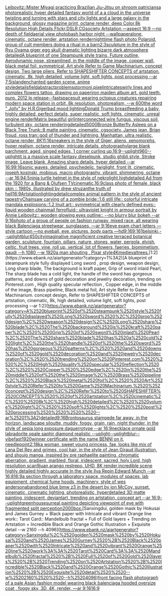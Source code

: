 [Leibovitz::](https://www.ebank.nz/aiartgenerator?category=Leibovitz%3A%3A)[Mister Miyagi practicing Brazilian Jiu-Jitsu on shroom patricians](https://www.ebank.nz/aiartgenerator?category=Mister%2520Miyagi%2520practicing%2520Brazilian%2520Jiu-Jitsu%2520on%2520shroom%2520patricians)[a photorealistic hyper detailed fantasy world of a a cloud in the universe twisting and turning with stars and city lights and a large galaxy in the background, glossy magazine print, octane render, deep Color,8k Resolution,High Details,Flickr,DSLR,CGsociety,Artstation —aspect 16:9 —no depth of field](https://www.ebank.nz/aiartgenerator?category=a%2520photorealistic%2520hyper%2520detailed%2520fantasy%2520world%2520of%2520a%2520a%2520cloud%2520in%2520the%2520universe%2520twisting%2520and%2520turning%2520with%2520stars%2520and%2520city%2520lights%2520and%2520a%2520large%2520galaxy%2520in%2520the%2520background%2C%2520glossy%2520magazine%2520print%2C%2520octane%2520render%2C%2520deep%2520Color%2C8k%2520Resolution%2CHigh%2520Details%2CFlickr%2CDSLR%2CCGsociety%2CArtstation%2520%E2%80%94aspect%252016%3A9%2520%E2%80%94no%2520depth%2520of%2520field)[aerial view photobash harbor night --wallpaper](https://www.ebank.nz/aiartgenerator?category=aerial%2520view%2520photobash%2520harbor%2520night%2520--wallpaper)[alone, cinematic, octane render, artstation render](https://www.ebank.nz/aiartgenerator?category=alone%2C%2520cinematic%2C%2520octane%2520render%2C%2520artstation%2520render)[nighttime flash photo Polaroid, group of cult members doing a ritual in a barn](https://www.ebank.nz/aiartgenerator?category=nighttime%2520flash%2520photo%2520Polaroid%2C%2520group%2520of%2520cult%2520members%2520doing%2520a%2520ritual%2520in%2520a%2520barn)[](https://www.ebank.nz/aiartgenerator?category=)[2:3](https://www.ebank.nz/aiartgenerator?category=2%3A3)[sculpture in the style of Ryu Oyama giger egg skull dramatic lighting bizarre dark atmosphere detailed](https://www.ebank.nz/aiartgenerator?category=sculpture%2520in%2520the%2520style%2520of%2520Ryu%2520Oyama%2520giger%2520egg%2520skull%2520dramatic%2520lighting%2520bizarre%2520dark%2520atmosphere%2520detailed)[A blueprint of one Steampunk style  trains,   Future outline, Aerodynamic nose, streamlined, in the middle of the image,  copper wall, black metal foil, symmetrical,  Art style Refer to Game Machinarium.  concept design, Two large pliers, Refer to SHAPESHIFTER CONCEPTS  of artstation, cinematic,  8k, high detailed,  volume light,  soft lights,  post processing    --ar 7:5](https://www.ebank.nz/aiartgenerator?category=A%2520blueprint%2520of%2520one%2520Steampunk%2520style%2520%2520trains%2C%2520%2520%2520Future%2520outline%2C%2520Aerodynamic%2520nose%2C%2520streamlined%2C%2520in%2520the%2520middle%2520of%2520the%2520image%2C%2520%2520copper%2520wall%2C%2520black%2520metal%2520foil%2C%2520symmetrical%2C%2520%2520Art%2520style%2520Refer%2520to%2520Game%2520Machinarium.%2520%2520concept%2520design%2C%2520Two%2520large%2520pliers%2C%2520Refer%2520to%2520SHAPESHIFTER%2520CONCEPTS%2520%2520of%2520artstation%2C%2520cinematic%2C%2520%25208k%2C%2520high%2520detailed%2C%2520%2520volume%2520light%2C%2520%2520soft%2520lights%2C%2520%2520post%2520processing%2520%2520%2520%2520--ar%25207%3A5)[island](https://www.ebank.nz/aiartgenerator?category=island)[enchanted garden scene. anime style](https://www.ebank.nz/aiartgenerator?category=enchanted%2520garden%2520scene.%2520anime%2520style)[details](https://www.ebank.nz/aiartgenerator?category=details)[field](https://www.ebank.nz/aiartgenerator?category=field)[abstract](https://www.ebank.nz/aiartgenerator?category=abstract)[problems](https://www.ebank.nz/aiartgenerator?category=problems)[storm](https://www.ebank.nz/aiartgenerator?category=storm)[oni,pixel](https://www.ebank.nz/aiartgenerator?category=oni%2Cpixel)[intricate](https://www.ebank.nz/aiartgenerator?category=intricate)[swirly lines and complex flowers tattoo, drawing on paper](https://www.ebank.nz/aiartgenerator?category=swirly%2520lines%2520and%2520complex%2520flowers%2520tattoo%2C%2520drawing%2520on%2520paper)[iron maiden album art. gold teeth. purp. 2012 lp release](https://www.ebank.nz/aiartgenerator?category=iron%2520maiden%2520album%2520art.%2520gold%2520teeth.%2520purp.%25202012%2520lp%2520release)[--fast](https://www.ebank.nz/aiartgenerator?category=--fast)[spacesuit wearing octopus creatures repairing modern space station in orbit, 8k resolution, photorealism, --w 600](https://www.ebank.nz/aiartgenerator?category=spacesuit%2520wearing%2520octopus%2520creatures%2520repairing%2520modern%2520space%2520station%2520in%2520orbit%2C%25208k%2520resolution%2C%2520photorealism%2C%2520--w%2520600)[the word " Jolly" by H.R.Giger](https://www.ebank.nz/aiartgenerator?category=the%2520word%2520%22%2520Jolly%22%2520by%2520H.R.Giger)[bad mood lighting](https://www.ebank.nz/aiartgenerator?category=bad%2520mood%2520lighting)[Donald Trump breastfeeding a baby, highly detailed, perfect details, super realistic, soft lights, cinematic, unreal engine render](https://www.ebank.nz/aiartgenerator?category=Donald%2520Trump%2520breastfeeding%2520a%2520baby%2C%2520highly%2520detailed%2C%2520perfect%2520details%2C%2520super%2520realistic%2C%2520soft%2520lights%2C%2520cinematic%2C%2520unreal%2520engine%2520render)[Matrix beautiful girl](https://www.ebank.nz/aiartgenerator?category=Matrix%2520beautiful%2520girl)[interconnected wire fungus, viscous soil, turbulent sky, octane rendering](https://www.ebank.nz/aiartgenerator?category=interconnected%2520wire%2520fungus%2C%2520viscous%2520soil%2C%2520turbulent%2520sky%2C%2520octane%2520rendering)[detailed](https://www.ebank.nz/aiartgenerator?category=detailed)[5000](https://www.ebank.nz/aiartgenerator?category=5000)[Bronze Butterfly Asleep on a Black Tree Trunk::8 matte painting, cinematic, cgsociety, James jean, Brian froud, ross tran::](https://www.ebank.nz/aiartgenerator?category=Bronze%2520Butterfly%2520Asleep%2520on%2520a%2520Black%2520Tree%2520Trunk%3A%3A8%2520matte%2520painting%2C%2520cinematic%2C%2520cgsociety%2C%2520James%2520jean%2C%2520Brian%2520froud%2C%2520ross%2520tran%3A%3A)[god of thunder and lightning, Manhattan, ultra realistic, octane render, 8K](https://www.ebank.nz/aiartgenerator?category=god%2520of%2520thunder%2520and%2520lightning%2C%2520Manhattan%2C%2520ultra%2520realistic%2C%2520octane%2520render%2C%25208K)[11:16](https://www.ebank.nz/aiartgenerator?category=11%3A16)[sneakers in the style of Giger, aliens, xenomorphs, hyper realism, octane render, intricate details, photography](https://www.ebank.nz/aiartgenerator?category=sneakers%2520in%2520the%2520style%2520of%2520Giger%2C%2520aliens%2C%2520xenomorphs%2C%2520hyper%2520realism%2C%2520octane%2520render%2C%2520intricate%2520details%2C%2520photography)[large blank parchment, aged, singed edges, 1 corner curling up,](https://www.ebank.nz/aiartgenerator?category=large%2520blank%2520parchment%2C%2520aged%2C%2520singed%2520edges%2C%25201%2520corner%2520curling%2520up%2C)[16:9](https://www.ebank.nz/aiartgenerator?category=16%3A9)[--uplight](https://www.ebank.nz/aiartgenerator?category=--uplight)[960](https://www.ebank.nz/aiartgenerator?category=960)[--uplight](https://www.ebank.nz/aiartgenerator?category=--uplight)[it is a massive scale  fantasy dieselpunk, studio ghibli style, Stroke image, Leave blank, Amazing sharp details, hyper detailed --ar 16:9](https://www.ebank.nz/aiartgenerator?category=it%2520is%2520a%2520massive%2520scale%2520%2520fantasy%2520dieselpunk%2C%2520studio%2520ghibli%2520style%2C%2520Stroke%2520image%2C%2520Leave%2520blank%2C%2520Amazing%2520sharp%2520details%2C%2520hyper%2520detailed%2520--ar%252016%3A9)[9:16](https://www.ebank.nz/aiartgenerator?category=9%3A16)[sonic waves, detailed, psychedelic, twiglight, front lit, cinematic, joseph kosinski, mobious, macro photography, vibrant, shimmering, octane --ar 16:9](https://www.ebank.nz/aiartgenerator?category=sonic%2520waves%2C%2520detailed%2C%2520psychedelic%2C%2520twiglight%2C%2520front%2520lit%2C%2520cinematic%2C%2520joseph%2520kosinski%2C%2520mobious%2C%2520macro%2520photography%2C%2520vibrant%2C%2520shimmering%2C%2520octane%2520--ar%252016%3A9)[4:5](https://www.ebank.nz/aiartgenerator?category=4%3A5)[ninja turtle helmet in the style of nekro](https://www.ebank.nz/aiartgenerator?category=ninja%2520turtle%2520helmet%2520in%2520the%2520style%2520of%2520nekro)[light,](https://www.ebank.nz/aiartgenerator?category=light%2C)[highdetailed Ad from the 1920 for a Bang & Olufsen TV](https://www.ebank.nz/aiartgenerator?category=highdetailed%2520Ad%2520from%2520the%25201920%2520for%2520a%2520Bang%2520%26%2520Olufsen%2520TV)[cinematic,](https://www.ebank.nz/aiartgenerator?category=cinematic%2C)[16:9](https://www.ebank.nz/aiartgenerator?category=16%3A9)[class photo of female, black skin :: 1980s, illustrated by drew struzan](https://www.ebank.nz/aiartgenerator?category=class%2520photo%2520of%2520female%2C%2520black%2520skin%2520%3A%3A%25201980s%2C%2520illustrated%2520by%2520drew%2520struzan)[the truth of hell](https://www.ebank.nz/aiartgenerator?category=the%2520truth%2520of%2520hell)[16:9](https://www.ebank.nz/aiartgenerator?category=16%3A9)[Artstation](https://www.ebank.nz/aiartgenerator?category=Artstation)[lighting](https://www.ebank.nz/aiartgenerator?category=lighting)[detail](https://www.ebank.nz/aiartgenerator?category=detail)[complex animal pattern in the style of ancient tapestry](https://www.ebank.nz/aiartgenerator?category=complex%2520animal%2520pattern%2520in%2520the%2520style%2520of%2520ancient%2520tapestry)[Chainsaw carving of a zombie bride::1.6 still life:: colorful intricate mandala explosions::1.2 Inuit art:: symmetrical with clearly defined eyes:: liquid wooden chainmail ferrofluid:: ultraviolet knight in armour portrait by Annie Leibovitz:: wooden glowing eyes outline:: --no blurry blur bokeh --ar 9:16](https://www.ebank.nz/aiartgenerator?category=Chainsaw%2520carving%2520of%2520a%2520zombie%2520bride%3A%3A1.6%2520still%2520life%3A%3A%2520colorful%2520intricate%2520mandala%2520explosions%3A%3A1.2%2520Inuit%2520art%3A%3A%2520symmetrical%2520with%2520clearly%2520defined%2520eyes%3A%3A%2520liquid%2520wooden%2520chainmail%2520ferrofluid%3A%3A%2520ultraviolet%2520knight%2520in%2520armour%2520portrait%2520by%2520Annie%2520Leibovitz%3A%3A%2520wooden%2520glowing%2520eyes%2520outline%3A%3A%2520--no%2520blurry%2520blur%2520bokeh%2520--ar%25209%3A16)[photo of a group of people on fashion runway, mixed race, all wearing black Balenciaga streetwear, sunglasses, —ar 9:16](https://www.ebank.nz/aiartgenerator?category=photo%2520of%2520a%2520group%2520of%2520people%2520on%2520fashion%2520runway%2C%2520mixed%2520race%2C%2520all%2520wearing%2520black%2520Balenciaga%2520streetwear%2C%2520sunglasses%2C%2520%E2%80%94ar%25209%3A16)[eye exam chart letters —style cartoon —no eyeball, eye, pictures, body parts —hd](https://www.ebank.nz/aiartgenerator?category=eye%2520exam%2520chart%2520letters%2520%E2%80%94style%2520cartoon%2520%E2%80%94no%2520eyeball%2C%2520eye%2C%2520pictures%2C%2520body%2520parts%2520%E2%80%94hd)[9:16](https://www.ebank.nz/aiartgenerator?category=9%3A16)[9:16](https://www.ebank.nz/aiartgenerator?category=9%3A16)[1](https://www.ebank.nz/aiartgenerator?category=1)[belsinki,](https://www.ebank.nz/aiartgenerator?category=belsinki%2C)[--uplight](https://www.ebank.nz/aiartgenerator?category=--uplight)[blur](https://www.ebank.nz/aiartgenerator?category=blur)[450](https://www.ebank.nz/aiartgenerator?category=450)[city](https://www.ebank.nz/aiartgenerator?category=city)[imaginative magnificient creative terraced botanical garden, sculpture, fountain, pillars, nature, stones, water, pergola, elvish, celtic, fruit trees, vine, roll up, vertical, lot of flowers, faeries, biomimetism, gaudi --h 1080 --w 1920](https://www.ebank.nz/aiartgenerator?category=imaginative%2520magnificient%2520creative%2520terraced%2520botanical%2520garden%2C%2520sculpture%2C%2520fountain%2C%2520pillars%2C%2520nature%2C%2520stones%2C%2520water%2C%2520pergola%2C%2520elvish%2C%2520celtic%2C%2520fruit%2520trees%2C%2520vine%2C%2520roll%2520up%2C%2520vertical%2C%2520lot%2520of%2520flowers%2C%2520faeries%2C%2520biomimetism%2C%2520gaudi%2520--h%25201080%2520--w%25201920)[a man shouting , Pixar style](https://www.ebank.nz/aiartgenerator?category=a%2520man%2520shouting%2520%2C%2520Pixar%2520style)[4K](https://www.ebank.nz/aiartgenerator?category=4K)[medieval](https://www.ebank.nz/aiartgenerator?category=medieval)[trees.](https://www.ebank.nz/aiartgenerator?category=trees.)[1:2](https://www.ebank.nz/aiartgenerator?category=1%3A2)[A blueprint of steampunk style fully displayed Long sword , prop design, weapon design, Long sharp blade, The background is kraft paper,  Grip of sword inlaid Pearl, The sharp blade has a cold light, the handle of the sword has gorgeous patterns,  and downs of gold decoration and jewelry decoration,  trending on Pinterest.com  , High quality specular reflection ,  Copper  edge, in the middle of the image, Brass pipeline,  Black metal foil,  Art style Refer to Game Machinarium.  concept design, Refer to SHAPESHIFTER CONCEPTS  of artstation, cinematic,  8k, high detailed,  volume light,  soft lights,  post processing    --ar 1:2](https://www.ebank.nz/aiartgenerator?category=A%2520blueprint%2520of%2520steampunk%2520style%2520fully%2520displayed%2520Long%2520sword%2520%2C%2520prop%2520design%2C%2520weapon%2520design%2C%2520Long%2520sharp%2520blade%2C%2520The%2520background%2520is%2520kraft%2520paper%2C%2520%2520Grip%2520of%2520sword%2520inlaid%2520Pearl%2C%2520The%2520sharp%2520blade%2520has%2520a%2520cold%2520light%2C%2520the%2520handle%2520of%2520the%2520sword%2520has%2520gorgeous%2520patterns%2C%2520%2520and%2520downs%2520of%2520gold%2520decoration%2520and%2520jewelry%2520decoration%2C%2520%2520trending%2520on%2520Pinterest.com%2520%2520%2C%2520High%2520quality%2520specular%2520reflection%2520%2C%2520%2520Copper%2520%2520edge%2C%2520in%2520the%2520middle%2520of%2520the%2520image%2C%2520Brass%2520pipeline%2C%2520%2520Black%2520metal%2520foil%2C%2520%2520Art%2520style%2520Refer%2520to%2520Game%2520Machinarium.%2520%2520concept%2520design%2C%2520Refer%2520to%2520SHAPESHIFTER%2520CONCEPTS%2520%2520of%2520artstation%2C%2520cinematic%2C%2520%25208k%2C%2520high%2520detailed%2C%2520%2520volume%2520light%2C%2520%2520soft%2520lights%2C%2520%2520post%2520processing%2520%2520%2520%2520--ar%25201%3A2)[detailed](https://www.ebank.nz/aiartgenerator?category=detailed)[9:16](https://www.ebank.nz/aiartgenerator?category=9%3A16)[Brontosaurus stampede far away, in the horizon, landscape siloutte, muddy, foggy, grain, rain, night thunder, in the style of sepia long exposure daguerrotype --ar 16:9](https://www.ebank.nz/aiartgenerator?category=Brontosaurus%2520stampede%2520far%2520away%2C%2520in%2520the%2520horizon%2C%2520landscape%2520siloutte%2C%2520muddy%2C%2520foggy%2C%2520grain%2C%2520rain%2C%2520night%2520thunder%2C%2520in%2520the%2520style%2520of%2520sepia%2520long%2520exposure%2520daguerrotype%2520--ar%252016%3A9)[necklace ornate gold labradorite opale saphir diamond realistic --uplight](https://www.ebank.nz/aiartgenerator?category=necklace%2520ornate%2520gold%2520labradorite%2520opale%2520saphir%2520diamond%2520realistic%2520--uplight)[--uplight](https://www.ebank.nz/aiartgenerator?category=--uplight)[blur](https://www.ebank.nz/aiartgenerator?category=blur)[--vibefast](https://www.ebank.nz/aiartgenerator?category=--vibefast)[1920](https://www.ebank.nz/aiartgenerator?category=1920)[winner certificate with the name BENNI on it, needlepoint](https://www.ebank.nz/aiartgenerator?category=winner%2520certificate%2520with%2520the%2520name%2520BENNI%2520on%2520it%2C%2520needlepoint)[2:1](https://www.ebank.nz/aiartgenerator?category=2%3A1)[8k](https://www.ebank.nz/aiartgenerator?category=8k)[](https://www.ebank.nz/aiartgenerator?category=)[a woman, sweet young princess, fae, looks like mix of Lana Del Rey and grimes, cool hair, in the style of Jean Giraud illustration, and shoujo manga, inspired by pre raphaelite painting, chromatic aberration, gradient, marbled, floral, iridescent, sacred, holy Lord, high resolution scan](https://www.ebank.nz/aiartgenerator?category=a%2520woman%2C%2520sweet%2520young%2520princess%2C%2520fae%2C%2520looks%2520like%2520mix%2520of%2520Lana%2520Del%2520Rey%2520and%2520grimes%2C%2520cool%2520hair%2C%2520in%2520the%2520style%2520of%2520Jean%2520Giraud%2520illustration%2C%2520and%2520shoujo%2520manga%2C%2520inspired%2520by%2520pre%2520raphaelite%2520painting%2C%2520chromatic%2520aberration%2C%2520gradient%2C%2520marbled%2C%2520floral%2C%2520iridescent%2C%2520sacred%2C%2520holy%2520Lord%2C%2520high%2520resolution%2520scan)[9](https://www.ebank.nz/aiartgenerator?category=9)[juan arango restrepo, UHD, 8K render,](https://www.ebank.nz/aiartgenerator?category=juan%2520arango%2520restrepo%2C%2520UHD%2C%25208K%2520render%2C)[incredible scene highly detailed highly accurate In the style Ilya Repin Edward Munch --ar 16:8](https://www.ebank.nz/aiartgenerator?category=incredible%2520scene%2520highly%2520detailed%2520highly%2520accurate%2520In%2520the%2520style%2520Ilya%2520Repin%2520Edward%2520Munch%2520--ar%252016%3A8)[16:9](https://www.ebank.nz/aiartgenerator?category=16%3A9)[a section through a laboratory space, modules of spaces, lab equipment, chemical fume hoods, machinery, style of wes anderson](https://www.ebank.nz/aiartgenerator?category=a%2520section%2520through%2520a%2520laboratory%2520space%2C%2520modules%2520of%2520spaces%2C%2520lab%2520equipment%2C%2520chemical%2520fume%2520hoods%2C%2520machinery%2C%2520style%2520of%2520wes%2520anderson)[abandoned blue bmw z3 in the desert by jon McCoy, sunset, cinematic, cinematic lighting, photorealistic, hyperdetailed 3D matte painting, iridescent, deviantart, trending on artstation, concept art --ar 16:9](https://www.ebank.nz/aiartgenerator?category=abandoned%2520blue%2520bmw%2520z3%2520in%2520the%2520desert%2520by%2520jon%2520McCoy%2C%2520sunset%2C%2520cinematic%2C%2520cinematic%2520lighting%2C%2520photorealistic%2C%2520hyperdetailed%25203D%2520matte%2520painting%2C%2520iridescent%2C%2520deviantart%2C%2520trending%2520on%2520artstation%2C%2520concept%2520art%2520--ar%252016%3A9)[--uplight](https://www.ebank.nz/aiartgenerator?category=--uplight)[greenhouse](https://www.ebank.nz/aiartgenerator?category=greenhouse)[surreal painting depicting viewpoint of eye with fragmented split perception](https://www.ebank.nz/aiartgenerator?category=surreal%2520painting%2520depicting%2520viewpoint%2520of%2520eye%2520with%2520fragmented%2520split%2520perception)[2000](https://www.ebank.nz/aiartgenerator?category=2000)[box.](https://www.ebank.nz/aiartgenerator?category=box.)[Sanxingdui, golden mask by Hokusai and James Gurney + Black paper with Intricate and vibrant Orange line work:: Tarot Card:: Mandelbulb fractal + Full of Gold layers + Trending on Artstation + Incredible Black and Orange Gothic Illustration + Exquisite detail  --w 2160  --h 4096](https://www.ebank.nz/aiartgenerator?category=Sanxingdui%2C%2520golden%2520mask%2520by%2520Hokusai%2520and%2520James%2520Gurney%2520%2B%2520Black%2520paper%2520with%2520Intricate%2520and%2520vibrant%2520Orange%2520line%2520work%3A%3A%2520Tarot%2520Card%3A%3A%2520Mandelbulb%2520fractal%2520%2B%2520Full%2520of%2520Gold%2520layers%2520%2B%2520Trending%2520on%2520Artstation%2520%2B%2520Incredible%2520Black%2520and%2520Orange%2520Gothic%2520Illustration%2520%2B%2520Exquisite%2520detail%2520%2520--w%25202160%2520%2520--h%25204096)[front facing flash photograph of a pale Asian fashion model wearing black balenciaga hooded oversize coat , foggy sky, 3D, 4K, render, —ar 9:16](https://www.ebank.nz/aiartgenerator?category=front%2520facing%2520flash%2520photograph%2520of%2520a%2520pale%2520Asian%2520fashion%2520model%2520wearing%2520black%2520balenciaga%2520hooded%2520oversize%2520coat%2520%2C%2520foggy%2520sky%2C%25203D%2C%25204K%2C%2520render%2C%2520%E2%80%94ar%25209%3A16)[16:9](https://www.ebank.nz/aiartgenerator?category=16%3A9)
